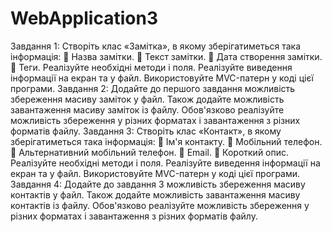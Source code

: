 # WebApplication3
Завдання 1:
Створіть клас «Замітка», в якому зберігатиметься така
інформація:
 Назва замітки.
 Текст замітки.
 Дата створення замітки.
 Теги.
Реалізуйте необхідні методи і поля. Реалізуйте виведення
інформації на екран та у файл. Використовуйте MVC-патерн у коді
цієї програми.
Завдання 2:
Додайте до першого завдання можливість збереження масиву
заміток у файл. Також додайте можливість завантаження масиву
заміток із файлу. Обов'язково реалізуйте можливість збереження
у різних форматах і завантаження з різних форматів файлу.
Завдання 3:
Створіть клас «Контакт», в якому зберігатиметься така
інформація:
 Ім'я контакту.
 Мобільний телефон.
 Альтернативний мобільний телефон.
 Email.
 Короткий опис.
Реалізуйте необхідні методи і поля. Реалізуйте виведення
інформації на екран та у файл. Використовуйте MVC-патерн у коді
цієї програми.
Завдання 4:
Додайте до завдання 3 можливість збереження масиву контактів
у файл. Також додайте можливість завантаження масиву
контактів із файлу. Обов'язково реалізуйте можливість
збереження у різних форматах і завантаження з різних форматів
файлу.
